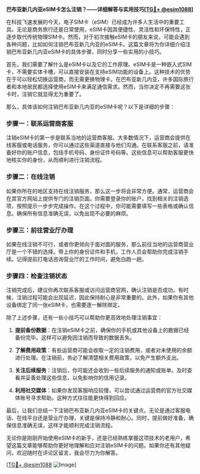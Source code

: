 **巴布亚新几内亚eSIM卡怎么注销？——详细解答与实用技巧[[TG💪+ @esim1088](https://t.me/s/esim1088)]**

在科技飞速发展的今天，电子SIM卡（eSIM）已经成为许多人生活中的重要工具。无论是商务旅行还是日常使用，eSIM卡因其便捷性、灵活性和环保特性，正逐步取代传统物理SIM卡。然而，对于初次接触eSIM卡的朋友来说，可能会遇到各种问题，比如如何注销巴布亚新几内亚的eSIM卡。这篇文章将为你详细介绍注销巴布亚新几内亚eSIM卡的具体步骤，同时分享一些实用的小技巧。

首先，我们需要了解什么是eSIM卡以及它的工作原理。eSIM卡是一种嵌入式SIM卡，不需要实体卡槽，可以直接安装在支持eSIM功能的设备上。这种技术的优势在于可以轻松切换运营商，而无需更换物理卡。在巴布亚新几内亚，许多国际旅行者和本地居民都选择使用eSIM卡来满足通信需求。然而，当你决定不再需要这张卡时，注销它就显得尤为重要了。

那么，具体该如何注销巴布亚新几内亚的eSIM卡呢？以下是详细的步骤：

### 步骤一：联系运营商客服

注销eSIM卡的第一步是联系当地的运营商客服。大多数情况下，运营商会提供在线客服或电话服务，你可以通过这些渠道直接与他们沟通。在联系客服之前，请准备好你的账户信息，包括手机号码、身份证件号码等。这些信息可以帮助客服更快地核实你的身份，从而顺利进行注销流程。

### 步骤二：在线注销

如果你所在的地区支持在线注销服务，那么这一步将会非常方便。通常，运营商会在其官方网站上提供专门的注销页面。你需要登录你的账户，找到相关的注销选项，按照提示一步步完成操作。在这个过程中，你可能需要填写一些表格或确认信息。确保所有信息准确无误，以免出现不必要的麻烦。

### 步骤三：前往营业厅办理

如果在线注销不可行，或者你更倾向于面对面的服务，那么前往当地的运营商营业厅是一个不错的选择。带上你的身份证件和手机，工作人员会帮助你完成注销手续。记得提前打电话咨询营业厅的工作时间，避免白跑一趟。

### 步骤四：检查注销状态

注销完成后，建议你再次联系客服或访问运营商官网，确认注销是否成功。有时候，注销过程可能会出现延迟，因此保持耐心是非常重要的。此外，如果你有其他设备绑定了同一张eSIM卡，也需要逐一解除绑定。

除了上述步骤，还有一些小技巧可以帮助你更高效地处理注销事宜：

1. **提前备份数据**：在注销eSIM卡之前，确保你的手机或其他设备上的数据已经备份完毕。这样可以避免因注销而导致的数据丢失。
   
2. **了解费用政策**：有些运营商可能会收取一定的注销费用，或者对未使用的余额进行处理。在注销前，务必了解清楚相关费用政策，以免产生额外支出。

3. **关注后续服务**：注销后，你可能还会收到一些后续服务的通知或账单。及时查看并妥善处理这些信息，以免影响你的信用记录。

4. **利用社交媒体**：如果你发现客服响应较慢，可以尝试通过运营商的官方社交媒体账号寻求帮助。这种方式往往能更快得到回应。

最后，让我们总结一下注销巴布亚新几内亚eSIM卡的关键点。无论是通过客服电话、在线平台还是营业厅办理，关键是保持冷静和耐心。同时，提前做好准备，确保信息准确无误，这样才能顺利完成注销流程。

无论你是刚刚开始使用eSIM卡的新手，还是已经熟练掌握这项技术的老用户，希望这篇文章能够帮助你更好地理解和应对注销eSIM卡的问题。如果你还有其他疑问，欢迎随时在评论区留言，我会尽力为你解答。

[[TG💪+ @esim1088](https://t.me/s/esim1088) ![Image](https://i.postimg.cc/4NQfJmqS/Snipaste-2025-05-13-00-14-12.png)]